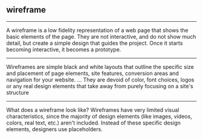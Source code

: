 ## wireframe
_____
A wireframe is a low fidelity representation of a web page that shows the basic elements of the page. They are not interactive, and do not show much detail, but create a simple design that guides the project. Once it starts becoming interactive, it becomes a prototype.
_____
Wireframes are simple black and white layouts that outline the specific size and placement of page elements, site features, conversion areas and navigation for your website. ... They are devoid of color, font choices, logos or any real design elements that take away from purely focusing on a site's structure
_____
What does a wireframe look like? Wireframes have very limited visual characteristics, since the majority of design elements (like images, videos, colors, real text, etc.) aren't included. Instead of these specific design elements, designers use placeholders.
